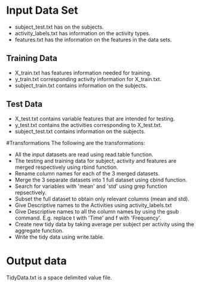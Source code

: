 # Input Data Set
- subject_test.txt has on the subjects.
- activity_labels.txt has information on the activity types.
- features.txt has the information on the features in the data sets.

## Training Data
- X_train.txt has features information needed  for training.
- y_train.txt corresponding activity information for X_train.txt.
- subject_train.txt contains information on the subjects.

## Test Data
- X_test.txt contains variable features that are intended for testing.
- y_test.txt contains the activities corresponding to X_test.txt.
- subject_test.txt contains information on the subjects.

#Transformations
The following are the transformations:
- All the input datasets are read using read.table function.
- The testing and training data for subject, activity and features are merged respectively using rbind function.
- Rename column names for each of the 3 merged datasets.
- Merge the 3 separate datasets into 1 full dataset using cbind function.
- Search for variables with 'mean' and 'std' using grep function repsectively.
- Subset the full dataset to obtain only relevant columns (mean and std).
- Give Descriptive names to the Activities using activity_labels.txt
- Give Descriptive names to all the column names by using the gsub command. E.g. replace t with 'Time' and f with 'Frequency'.
- Create new tidy data by taking average per subject per activity using the aggregate function.
- Write the tidy data using write.table.


# Output data 
TidyData.txt is a space delimited value file. 
